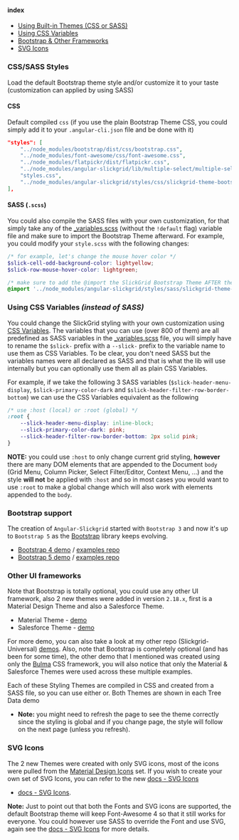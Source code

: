 #### index
- [Using Built-in Themes (CSS or SASS)](#csssass-styles)
- [Using CSS Variables](#using-css-variables-instead-of-sass)
- [Bootstrap & Other Frameworks](#bootstrap-support)
- [SVG Icons](#svg-icons)

### CSS/SASS Styles
Load the default Bootstrap theme style and/or customize it to your taste (customization can applied by using SASS)

#### CSS
Default compiled `css` (if you use the plain Bootstrap Theme CSS, you could simply add it to your `.angular-cli.json` file and be done with it)
```json
"styles": [
    "../node_modules/bootstrap/dist/css/bootstrap.css",
    "../node_modules/font-awesome/css/font-awesome.css",
    "../node_modules/flatpickr/dist/flatpickr.css",
    "../node_modules/angular-slickgrid/lib/multiple-select/multiple-select.css",
    "styles.css",
    "../node_modules/angular-slickgrid/styles/css/slickgrid-theme-bootstrap.css"
],
```

#### SASS (`.scss`)
You could also compile the SASS files with your own customization, for that simply take any of the [_variables.scss](/ghiscoding/angular-slickgrid/blob/master/src/app/modules/angular-slickgrid/styles/_variables.scss) (without the `!default` flag) variable file and make sure to import the Bootstrap Theme afterward. For example, you could modify your `style.scss` with the following changes:

```scss
/* for example, let's change the mouse hover color */
$slick-cell-odd-background-color: lightyellow;
$slick-row-mouse-hover-color: lightgreen;

/* make sure to add the @import the SlickGrid Bootstrap Theme AFTER the variables changes */
@import '../node_modules/angular-slickgrid/styles/sass/slickgrid-theme-bootstrap.scss';
```

### Using CSS Variables _(instead of SASS)_
You could change the SlickGrid styling with your own customization using [CSS Variables](https://developer.mozilla.org/en-US/docs/Web/CSS/Using_CSS_custom_properties). The variables that you can use (over 800 of them) are all predefined as SASS variables in the [_variables.scss](/ghiscoding/slickgrid-universal/blob/master/packages/common/src/styles/_variables.scss) file, you will simply have to rename the `$slick-` prefix with a `--slick-` prefix to the variable name to use them as CSS Variables. To be clear, you don't need SASS but the variables names were all declared as SASS and that is what the lib will use internally but you can optionally use them all as plain CSS Variables.

For example, if we take the following 3 SASS variables (`$slick-header-menu-display`, `$slick-primary-color-dark` and `$slick-header-filter-row-border-bottom`) we can use the CSS Variables equivalent as the following

```css
/* use :host (local) or :root (global) */
:root {
    --slick-header-menu-display: inline-block;
    --slick-primary-color-dark: pink;
    --slick-header-filter-row-border-bottom: 2px solid pink;
}
```

**NOTE:** you could use `:host` to only change current grid styling, **however** there are many DOM elements that are appended to the Document `body` (Grid Menu, Column Picker, Select Filter/Editor, Context Menu, ...) and the style **will not** be applied with `:host` and so in most cases you would want to use `:root` to make a global change which will also work with elements appended to the `body`.

### Bootstrap support
The creation of `Angular-Slickgrid` started with `Bootstrap 3` and now it's up to `Bootstrap 5` as the [Bootstrap](https://getbootstrap.com/) library keeps evolving.
- [Bootstrap 4 demo](https://ghiscoding.github.io/angular-slickgrid-bs4-demo) / [examples repo](https://github.com/ghiscoding/angular-slickgrid-demos/tree/master/bootstrap4-demo-with-translate)
- [Bootstrap 5 demo](https://ghiscoding.github.io/Angular-Slickgrid) / [examples repo](https://github.com/ghiscoding/angular-slickgrid-demos/tree/master/bootstrap5-demo-with-translate)

### Other UI frameworks
Note that Bootstrap is totally optional, you could use any other UI framework, also 2 new themes were added in version `2.18.x`, first is a Material Design Theme and also a Salesforce Theme.
- Material Theme - [demo](https://ghiscoding.github.io/Angular-Slickgrid/#/tree-data-parent-child)
- Salesforce Theme - [demo](https://ghiscoding.github.io/Angular-Slickgrid/#/tree-data-hierarchical)

For more demo, you can also take a look at my other repo (Slickgrid-Universal) [demos](https://ghiscoding.github.io/slickgrid-universal).  Also, note that Bootstrap is completely optional (and has been for some time), the other demo that I mentioned was created using only the [Bulma](https://bulma.io/documentation) CSS framework, you will also notice that only the Material & Salesforce Themes were used across these multiple examples.

Each of these Styling Themes are compiled in CSS and created from a SASS file, so you can use either or. Both Themes are shown in each Tree Data demo
- **Note:** you might need to refresh the page to see the theme correctly since the styling is global and if you change page, the style will follow on the next page (unless you refresh).

### SVG Icons
The 2 new Themes were created with only SVG icons, most of the icons were pulled from the [Material Design Icons](https://materialdesignicons.com/) set. If you wish to create your own set of SVG Icons, you can refer to the new [docs - SVG Icons](../styling/SVG-Icons.md)
-  [docs - SVG Icons](../styling/SVG-Icons.md).

**Note:** Just to point out that both the Fonts and SVG icons are supported, the default Bootstrap theme will keep Font-Awesome 4 so that it still works for everyone. You could however use SASS to override the Font and use SVG, again see the [docs - SVG Icons](../styling/SVG-Icons.md) for more details.
